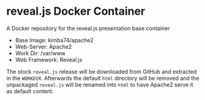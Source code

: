 # reveal.js Docker Container
A Docker repository for the reveal.js presentation base container

* Base Image: kimba74/apache2
* Web-Server: Apache2
* Work Dir: /var/www
* Web Framework: Reveal.js 

The stock `reveal.js` release will be downloaded from GitHub and extracted in the `WORKDIR`. Afterwards the default `html` directory will be removed and the unpackaged
`reveal.js` will be renamed into `html` to have Apache2 serve it as default content.
